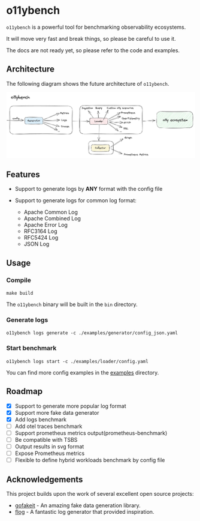 # o11ybench

`o11ybench` is a powerful tool for benchmarking observability ecosystems.

It will move very fast and break things, so please be careful to use it.

The docs are not ready yet, so please refer to the code and examples.

## Architecture

The following diagram shows the future architecture of `o11ybench`.

<div align="center">
  <img src="./docs/images/arch.jpg" alt="Architecture">
</div>

## Features

- Support to generate logs by **ANY** format with the config file

- Support to generate logs for common log format:
  - Apache Common Log
  - Apache Combined Log
  - Apache Error Log
  - RFC3164 Log
  - RFC5424 Log
  - JSON Log

## Usage

### Compile

```console
make build
```

The `o11ybench` binary will be built in the `bin` directory.

### Generate logs

```console
o11ybench logs generate -c ./examples/generator/config_json.yaml
```

### Start benchmark

```console
o11ybench logs start -c ./examples/loader/config.yaml
```

You can find more config examples in the [examples](./examples) directory.

## Roadmap

- [x] Support to generate more popular log format
- [x] Support more fake data generator
- [x] Add logs benchmark
- [ ] Add otel traces benchmark
- [ ] Support prometheus metrics output(prometheus-benchmark)
- [ ] Be compatible with TSBS
- [ ] Output results in svg format
- [ ] Expose Prometheus metrics
- [ ] Flexible to define hybrid workloads benchmark by config file

## Acknowledgements

This project builds upon the work of several excellent open source projects:

- [gofakeit](https://github.com/brianvoe/gofakeit) - An amazing fake data generation library.
- [flog](https://github.com/mingrammer/flog) - A fantastic log generator that provided inspiration.
